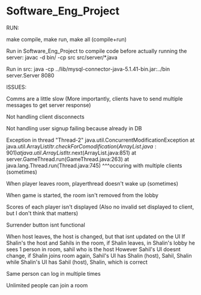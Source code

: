 # Software_Eng_Project

RUN: 

make compile, make run, make all (compile+run)

Run in Software_Eng_Project to compile code before actually running the server:
javac -d bin/ -cp src src/server/*.java

Run in src:
java -cp ../lib/mysql-connector-java-5.1.41-bin.jar:../bin server.Server 8080


ISSUES:

Comms are a little slow (More importantly, clients have to send multiple messages to get server response)

Not handling client disconnects

Not handling user signup failing because already in DB

Exception in thread "Thread-2" java.util.ConcurrentModificationException
	at java.util.ArrayList$Itr.checkForComodification(ArrayList.java:901)
	at java.util.ArrayList$Itr.next(ArrayList.java:851)
	at server.GameThread.run(GameThread.java:263)
	at java.lang.Thread.run(Thread.java:745)
^^^occuring with multiple clients (sometimes)

When player leaves room, playerthread doesn't wake up (sometimes)

When game is started, the room isn't removed from the lobby

Scores of each player isn't displayed (Also no invalid set displayed to client, but I don't think that matters)

Surrender button isnt functional

When host leaves, the host is changed, but that isnt updated on the UI
If Shalin's the host and Sahils in the room, if Shalin leaves, in Shalin's lobby he sees 1 person in room, sahil who is the host
However Sahil's UI doesnt change, if Shalin joins room again, Sahil's UI has Shalin (host), Sahil, Shalin while Shalin's UI has Sahil (host), Shalin, which is correct

Same person can log in multiple times

Unlimited people can join a room
